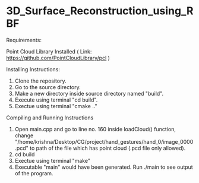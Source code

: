 # 3D_Surface_Reconstruction_using_RBF

Requirements: 

Point Cloud Library Installed ( Link: https://github.com/PointCloudLibrary/pcl )

Installing Instructions:
1. Clone the repository. 
2. Go to the source directory.
3. Make a new directory inside source directory named "build".
4. Execute using terminal "cd build".
5. Exectue using terminal "cmake .."

Compiling and Running Instructions
1. Open main.cpp and go to line no. 160 inside loadCloud() function, 
    change "/home/krishna/Desktop/CG/project/hand_gestures/hand_0/image_0000.pcd" to path of the file which has point cloud (.pcd file only allowed).
2. cd build
3. Exectue using terminal "make"
4. Executable "main" would have been generated. Run ./main to see output of the program. 
